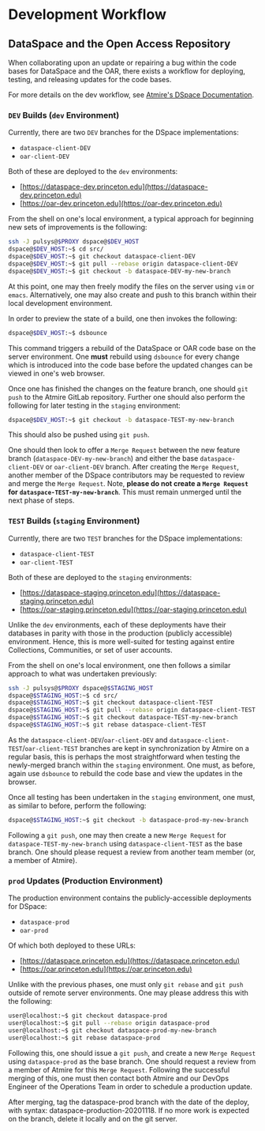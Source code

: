 # Development Workflow

## DataSpace and the Open Access Repository

When collaborating upon an update or repairing a bug within the code bases for
DataSpace and the OAR, there exists a workflow for deploying, testing, and
releasing updates for the code bases.

For more details on the dev workflow, see [Atmire's DSpace Documentation](https://docs.google.com/document/d/1Q-SsrBPG2Bv526I_6hgjeOb9n3HTRegtyAakPMt-l54/edit#heading=h.fxwqqj3go2dl).

### `DEV` Builds (`dev` Environment)

Currently, there are two `DEV` branches for the DSpace implementations:

- `dataspace-client-DEV`
- `oar-client-DEV`

Both of these are deployed to the `dev` environments:

- [https://dataspace-dev.princeton.edu](https://dataspace-dev.princeton.edu)
- [https://oar-dev.princeton.edu](https://oar-dev.princeton.edu)

From the shell on one's local environment, a typical approach for beginning new sets of improvements is the following:
```bash
ssh -J pulsys@$PROXY dspace@$DEV_HOST
dspace@$DEV_HOST:~$ cd src/
dspace@$DEV_HOST:~$ git checkout dataspace-client-DEV
dspace@$DEV_HOST:~$ git pull --rebase origin dataspace-client-DEV
dspace@$DEV_HOST:~$ git checkout -b dataspace-DEV-my-new-branch
```

At this point, one may then freely modify the files on the server using `vim` or `emacs`. Alternatively, one may also create and push to this branch within their local development environment.

In order to preview the state of a build, one then invokes the following:
```bash
dspace@$DEV_HOST:~$ dsbounce
```

This command triggers a rebuild of the DataSpace or OAR code base on the server environment. One **must** rebuild using `dsbounce` for every change which is introduced into the code base before the updated changes can be viewed in one's web browser.

Once one has finished the changes on the feature branch, one should `git push` to the Atmire GitLab repository. Further one should also perform the following for later testing in the `staging` environment:
```bash
dspace@$DEV_HOST:~$ git checkout -b dataspace-TEST-my-new-branch
```
This should also be pushed using `git push`.

One should then look to offer a `Merge Request` between the new feature branch (`dataspace-DEV-my-new-branch`) and either the base `dataspace-client-DEV` or `oar-client-DEV` branch. After creating the `Merge Request`, another member of the DSpace contributors may be requested to review and merge the `Merge Request`. Note, **please do not create a `Merge Request` for `dataspace-TEST-my-new-branch`**. This must remain unmerged until the next phase of steps.

### `TEST` Builds (`staging` Environment)

Currently, there are two `TEST` branches for the DSpace implementations:

- `dataspace-client-TEST`
- `oar-client-TEST`

Both of these are deployed to the `staging` environments:

- [https://dataspace-staging.princeton.edu](https://dataspace-staging.princeton.edu)
- [https://oar-staging.princeton.edu](https://oar-staging.princeton.edu)

Unlike the `dev` environments, each of these deployments have their databases in parity with those in the production (publicly accessible) environment. Hence, this is more well-suited for testing against entire Collections, Communities, or set of user accounts.

From the shell on one's local environment, one then follows a similar approach to what was undertaken previously:
```bash
ssh -J pulsys@$PROXY dspace@$STAGING_HOST
dspace@$STAGING_HOST:~$ cd src/
dspace@$STAGING_HOST:~$ git checkout dataspace-client-TEST
dspace@$STAGING_HOST:~$ git pull --rebase origin dataspace-client-TEST
dspace@$STAGING_HOST:~$ git checkout dataspace-TEST-my-new-branch
dspace@$STAGING_HOST:~$ git rebase dataspace-client-TEST
```

As the `dataspace-client-DEV`/`oar-client-DEV` and `dataspace-client-TEST`/`oar-client-TEST` branches are kept in synchronization by Atmire on a regular basis, this is perhaps the most straightforward when testing the newly-merged branch within the `staging` environment. One must, as before, again use `dsbounce` to rebuild the code base and view the updates in the browser.

Once all testing has been undertaken in the `staging` environment, one must, as similar to before, perform the following:
```bash
dspace@$STAGING_HOST:~$ git checkout -b dataspace-prod-my-new-branch
```

Following a `git push`, one may then create a new `Merge Request` for `dataspace-TEST-my-new-branch` using `dataspace-client-TEST` as the base branch. One should please request a review from another team member (or, a member of Atmire).

### `prod` Updates (Production Environment)

The production environment contains the publicly-accessible deployments for DSpace:

- `dataspace-prod`
- `oar-prod`

Of which both deployed to these URLs:

- [https://dataspace.princeton.edu](https://dataspace.princeton.edu)
- [https://oar.princeton.edu](https://oar.princeton.edu)

Unlike with the previous phases, one must only `git rebase` and `git push` outside of remote server environments. One may please address this with the following:

```bash
user@localhost:~$ git checkout dataspace-prod
user@localhost:~$ git pull --rebase origin dataspace-prod
user@localhost:~$ git checkout dataspace-prod-my-new-branch
user@localhost:~$ git rebase dataspace-prod
```

Following this, one should issue a `git push`, and create a new `Merge Request` using `dataspace-prod` as the base branch. One should request a review from a member of Atmire for this `Merge Request`. Following the successful merging of this, one must then contact both Atmire and our DevOps Engineer of the Operations Team in order to schedule a production update.

After merging, tag the dataspace-prod branch with the date of the deploy, with syntax: dataspace-production-20201118. If no more work is expected on the branch, delete it locally and on the git server.

